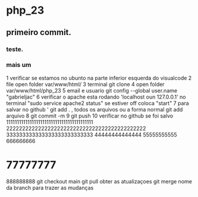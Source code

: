 # php_23
## primeiro commit. 
### teste.
### mais um
1 verificar se estamos no ubunto na parte inferior esquerda do visualcode
2 file open folder var/www/html/
3 terminal git clone
4 open folder var/www/html/php_23
5 email e usuario git config --global user.name "gabrieljac"
6 verificar o apache esta rodando 'localhost oun 127.0.0.1' no terminal "sudo service apache2 status" se estiver off coloca "start" 
7 para salvar no  github ' git add .   , todos os arquivos ou a forma normal git add arquivo
8 git commit -m 
9 git push 
10 verificar no github se foi salvo 
11111111111111111111111111111111111111111
22222222222222222222222222222222222222222222
333333333333333333333333333
44444444444444
55555555555
666666666
# 77777777
888888888
git checkout  main
git pull obter as atualizaçoes
git merge nome da branch para trazer as mudanças
